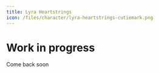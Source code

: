 ```yaml
---
title: Lyra Heartstrings
icon: /files/character/lyra-heartstrings-cutiemark.png
---
```


# Work in progress

Come back soon
